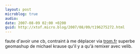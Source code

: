 ```yaml
---
layout: post
microblog: true
audio: 
date: 2007-08-09 02:00 +0200
guid: http://xtof.micro.blog/2007/08/09/t196275272.html
---
```

faute d'avoir une cb, contraint à me déplacer via [trom.fr](http://trom.fr) superbe geomashup de michael krause qu'il y a qu'à remixer avec velib.
